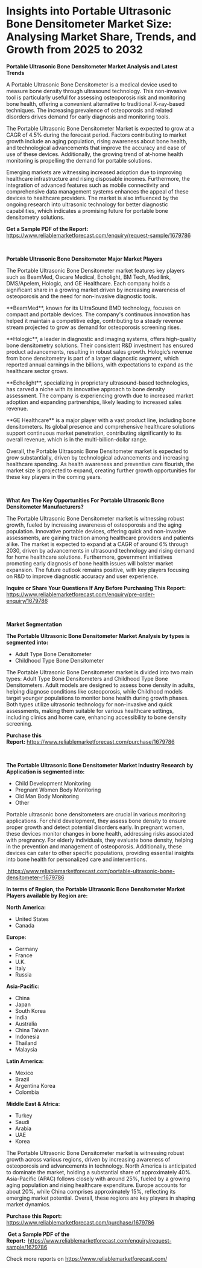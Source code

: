 <p><h1>Insights into Portable Ultrasonic Bone Densitometer Market Size: Analysing Market Share, Trends, and Growth from 2025 to 2032</h1></p><p><strong>Portable Ultrasonic Bone Densitometer Market Analysis and Latest Trends</strong></p>
<p><p>A Portable Ultrasonic Bone Densitometer is a medical device used to measure bone density through ultrasound technology. This non-invasive tool is particularly useful for assessing osteoporosis risk and monitoring bone health, offering a convenient alternative to traditional X-ray-based techniques. The increasing prevalence of osteoporosis and related disorders drives demand for early diagnosis and monitoring tools. </p><p>The Portable Ultrasonic Bone Densitometer Market is expected to grow at a CAGR of 4.5% during the forecast period. Factors contributing to market growth include an aging population, rising awareness about bone health, and technological advancements that improve the accuracy and ease of use of these devices. Additionally, the growing trend of at-home health monitoring is propelling the demand for portable solutions. </p><p>Emerging markets are witnessing increased adoption due to improving healthcare infrastructure and rising disposable incomes. Furthermore, the integration of advanced features such as mobile connectivity and comprehensive data management systems enhances the appeal of these devices to healthcare providers. The market is also influenced by the ongoing research into ultrasonic technology for better diagnostic capabilities, which indicates a promising future for portable bone densitometry solutions.</p></p>
<p><strong>Get a Sample PDF of the Report:&nbsp;</strong> <a href="https://www.reliablemarketforecast.com/enquiry/request-sample/1679786?utm_campaign=2248&utm_medium=2&utm_source=Github&utm_content=ia&utm_term=25032025&utm_id=portable-ultrasonic-bone-densitometer">https://www.reliablemarketforecast.com/enquiry/request-sample/1679786</a></p>
<p>&nbsp;</p>
<p><strong>Portable Ultrasonic Bone Densitometer Major Market Players</strong></p>
<p><p>The Portable Ultrasonic Bone Densitometer market features key players such as BeamMed, Oscare Medical, Echolight, BM Tech, Medilink, DMS/Apelem, Hologic, and GE Healthcare. Each company holds a significant share in a growing market driven by increasing awareness of osteoporosis and the need for non-invasive diagnostic tools.</p><p>**BeamMed**, known for its UltraSound BMD technology, focuses on compact and portable devices. The company's continuous innovation has helped it maintain a competitive edge, contributing to a steady revenue stream projected to grow as demand for osteoporosis screening rises.</p><p>**Hologic**, a leader in diagnostic and imaging systems, offers high-quality bone densitometry solutions. Their consistent R&D investment has ensured product advancements, resulting in robust sales growth. Hologic’s revenue from bone densitometry is part of a larger diagnostic segment, which reported annual earnings in the billions, with expectations to expand as the healthcare sector grows.</p><p>**Echolight**, specializing in proprietary ultrasound-based technologies, has carved a niche with its innovative approach to bone density assessment. The company is experiencing growth due to increased market adoption and expanding partnerships, likely leading to increased sales revenue.</p><p>**GE Healthcare** is a major player with a vast product line, including bone densitometers. Its global presence and comprehensive healthcare solutions support continuous market penetration, contributing significantly to its overall revenue, which is in the multi-billion-dollar range.</p><p>Overall, the Portable Ultrasonic Bone Densitometer market is expected to grow substantially, driven by technological advancements and increasing healthcare spending. As health awareness and preventive care flourish, the market size is projected to expand, creating further growth opportunities for these key players in the coming years.</p></p>
<p>&nbsp;</p>
<p><strong>What Are The Key Opportunities For Portable Ultrasonic Bone Densitometer Manufacturers?</strong></p>
<p><p>The Portable Ultrasonic Bone Densitometer market is witnessing robust growth, fueled by increasing awareness of osteoporosis and the aging population. Innovative portable devices, offering quick and non-invasive assessments, are gaining traction among healthcare providers and patients alike. The market is expected to expand at a CAGR of around 6% through 2030, driven by advancements in ultrasound technology and rising demand for home healthcare solutions. Furthermore, government initiatives promoting early diagnosis of bone health issues will bolster market expansion. The future outlook remains positive, with key players focusing on R&D to improve diagnostic accuracy and user experience.</p></p>
<p><strong>Inquire or Share Your Questions If Any Before Purchasing This Report:</strong> <a href="https://www.reliablemarketforecast.com/enquiry/pre-order-enquiry/1679786?utm_campaign=2248&utm_medium=2&utm_source=Github&utm_content=ia&utm_term=25032025&utm_id=portable-ultrasonic-bone-densitometer">https://www.reliablemarketforecast.com/enquiry/pre-order-enquiry/1679786</a></p>
<p>&nbsp;</p>
<p><strong>Market Segmentation</strong></p>
<p><strong>The Portable Ultrasonic Bone Densitometer Market Analysis by types is segmented into:</strong></p>
<p><ul><li>Adult Type Bone Densitometer</li><li>Childhood Type Bone Densitometer</li></ul></p>
<p><p>The Portable Ultrasonic Bone Densitometer market is divided into two main types: Adult Type Bone Densitometers and Childhood Type Bone Densitometers. Adult models are designed to assess bone density in adults, helping diagnose conditions like osteoporosis, while Childhood models target younger populations to monitor bone health during growth phases. Both types utilize ultrasonic technology for non-invasive and quick assessments, making them suitable for various healthcare settings, including clinics and home care, enhancing accessibility to bone density screening.</p></p>
<p><strong>Purchase this Report:&nbsp;</strong><a href="https://www.reliablemarketforecast.com/purchase/1679786?utm_campaign=2248&utm_medium=2&utm_source=Github&utm_content=ia&utm_term=25032025&utm_id=portable-ultrasonic-bone-densitometer">https://www.reliablemarketforecast.com/purchase/1679786</a></p>
<p>&nbsp;</p>
<p><strong>The Portable Ultrasonic Bone Densitometer Market Industry Research by Application is segmented into:</strong></p>
<p><ul><li>Child Development Monitoring</li><li>Pregnant Women Body Monitoring</li><li>Old Man Body Monitoring</li><li>Other</li></ul></p>
<p><p>Portable ultrasonic bone densitometers are crucial in various monitoring applications. For child development, they assess bone density to ensure proper growth and detect potential disorders early. In pregnant women, these devices monitor changes in bone health, addressing risks associated with pregnancy. For elderly individuals, they evaluate bone density, helping in the prevention and management of osteoporosis. Additionally, these devices can cater to other specific populations, providing essential insights into bone health for personalized care and interventions.</p></p>
<p><a href="https://www.reliablemarketforecast.com/portable-ultrasonic-bone-densitometer-r1679786?utm_campaign=2248&utm_medium=2&utm_source=Github&utm_content=ia&utm_term=25032025&utm_id=portable-ultrasonic-bone-densitometer">&nbsp;https://www.reliablemarketforecast.com/portable-ultrasonic-bone-densitometer-r1679786</a></p>
<p><strong>In terms of Region, the Portable Ultrasonic Bone Densitometer Market Players available by Region are:</strong></p>
<p>
    <p> <strong> North America: </strong>
        <ul>
            <li>United States</li>
            <li>Canada</li>
        </ul>
        </p> 
    <p> <strong> Europe: </strong>
        <ul>
            <li>Germany</li>
            <li>France</li>
            <li>U.K.</li>
            <li>Italy</li>
            <li>Russia</li>
        </ul>
        </p> 
    <p> <strong> Asia-Pacific: </strong>
        <ul>
            <li>China</li>
            <li>Japan</li>
            <li>South Korea</li>
            <li>India</li>
            <li>Australia</li>
            <li>China Taiwan</li>
            <li>Indonesia</li>
            <li>Thailand</li>
            <li>Malaysia</li>
        </ul>
        </p> 
    <p> <strong> Latin America: </strong>
        <ul>
            <li>Mexico</li>
            <li>Brazil</li>
            <li>Argentina Korea</li>
            <li>Colombia</li>
        </ul>
        </p> 
    <p> <strong> Middle East & Africa: </strong>
        <ul>
            <li>Turkey</li>
            <li>Saudi</li>
            <li>Arabia</li>
            <li>UAE</li>
            <li>Korea</li>
        </ul>
    </p>
    </p>
<p><p>The Portable Ultrasonic Bone Densitometer market is witnessing robust growth across various regions, driven by increasing awareness of osteoporosis and advancements in technology. North America is anticipated to dominate the market, holding a substantial share of approximately 40%. Asia-Pacific (APAC) follows closely with around 25%, fueled by a growing aging population and rising healthcare expenditure. Europe accounts for about 20%, while China comprises approximately 15%, reflecting its emerging market potential. Overall, these regions are key players in shaping market dynamics.</p></p>
<p><strong>Purchase this Report: </strong><a href="https://www.reliablemarketforecast.com/purchase/1679786?utm_campaign=2248&utm_medium=2&utm_source=Github&utm_content=ia&utm_term=25032025&utm_id=portable-ultrasonic-bone-densitometer">https://www.reliablemarketforecast.com/purchase/1679786</a></p>
<p>&nbsp;<strong>Get a Sample PDF of the Report:&nbsp;&nbsp;</strong><a href="https://www.reliablemarketforecast.com/enquiry/request-sample/1679786?utm_campaign=2248&utm_medium=2&utm_source=Github&utm_content=ia&utm_term=25032025&utm_id=portable-ultrasonic-bone-densitometer">https://www.reliablemarketforecast.com/enquiry/request-sample/1679786</a></p>
<p><strong></strong></p>
<p>Check more reports on <a href="https://www.reliablemarketforecast.com/?utm_campaign=2248&utm_medium=2&utm_source=Github&utm_content=ia&utm_term=25032025&utm_id=portable-ultrasonic-bone-densitometer">https://www.reliablemarketforecast.com/</a></p>